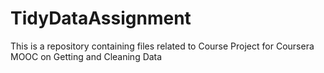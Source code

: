 # TidyDataAssignment
This is a repository containing files related to Course Project for Coursera MOOC on Getting and Cleaning Data 
